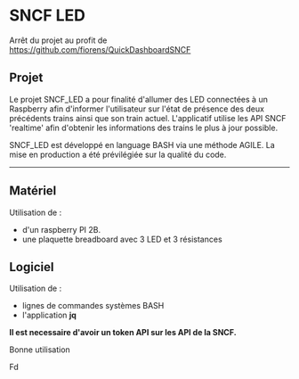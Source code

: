 # SNCF LED

Arrêt du projet au profit de https://github.com/fiorens/QuickDashboardSNCF

## Projet

Le projet SNCF_LED a pour finalité d'allumer des LED connectées à un Raspberry afin d'informer l'utilisateur sur l'état de présence des deux précédents trains ainsi que son train actuel.
L'applicatif utilise les API SNCF 'realtime' afin d'obtenir les informations des trains le plus à jour possible.

SNCF_LED est développé en language BASH via une méthode AGILE. La mise en production a été prévilégiée sur la qualité du code.

---

## Matériel

Utilisation de :
* d'un raspberry PI 2B.
* une plaquette breadboard avec 3 LED et 3 résistances

## Logiciel

Utilisation de :
* lignes de commandes systèmes BASH
* l'application **jq**

**Il est necessaire d'avoir un token API sur les API de la SNCF.**

Bonne utilisation

Fd


